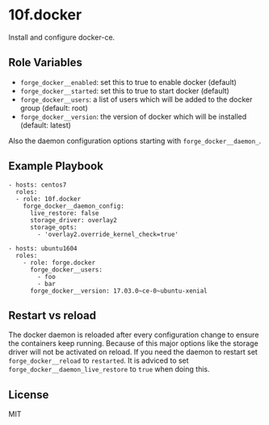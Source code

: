 10f.docker
=========

Install and configure docker-ce.

Role Variables
--------------

* `forge_docker__enabled`: set this to true to enable docker (default)
* `forge_docker__started`: set this to true to start docker (default)
* `forge_docker__users`: a list of users which will be added to the docker group (default: root)
* `forge_docker__version`: the version of docker which will be installed (default: latest)

Also the daemon configuration options starting with `forge_docker__daemon_`.

Example Playbook
----------------

    - hosts: centos7
      roles:
      - role: 10f.docker
        forge_docker__daemon_config:
          live_restore: false
          storage_driver: overlay2
          storage_opts:
            - 'overlay2.override_kernel_check=true'

    - hosts: ubuntu1604
      roles:
        - role: forge.docker
          forge_docker__users:
            - foo
            - bar
          forge_docker__version: 17.03.0~ce-0~ubuntu-xenial

Restart vs reload
------------------

The docker daemon is reloaded after every configuration change to ensure the containers keep running. Because of this major options like the storage driver will not be activated on reload. If you need the daemon to restart set `forge_docker__reload` to `restarted`. It is adviced to set `forge_docker__daemon_live_restore` to `true` when doing this.

License
-------

MIT
